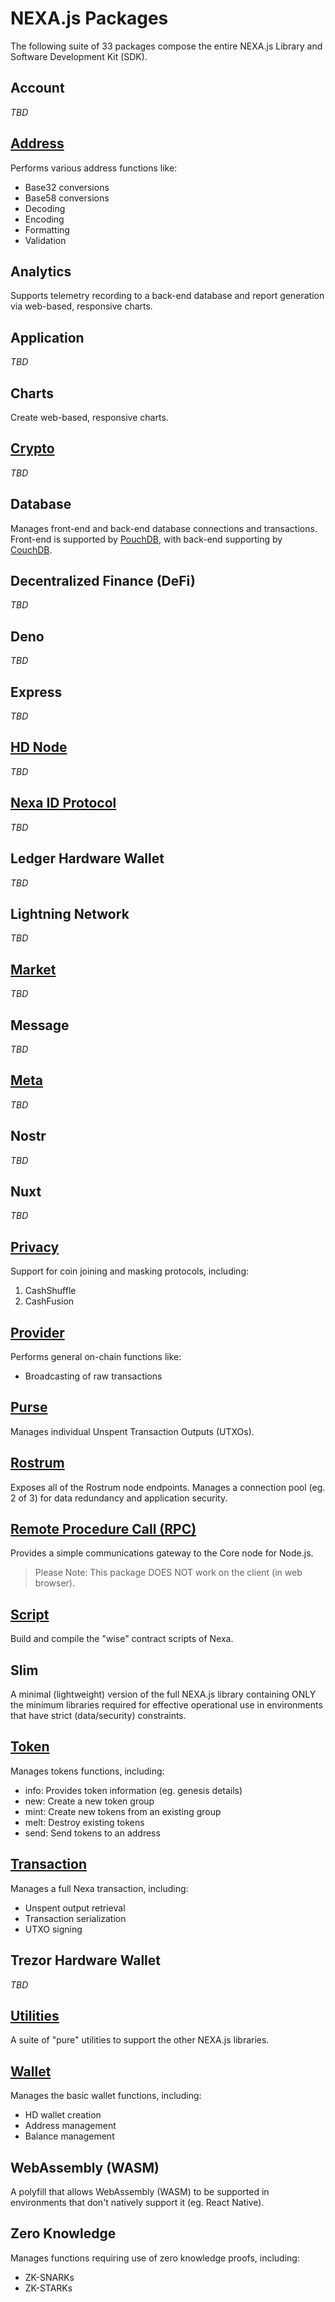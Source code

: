 # NEXA.js Packages

The following suite of 33 packages compose the entire NEXA.js Library and Software Development Kit (SDK).


## Account

_TBD_


## [Address](/packages/Address)

Performs various address functions like:
- Base32 conversions
- Base58 conversions
- Decoding
- Encoding
- Formatting
- Validation


## Analytics

Supports telemetry recording to a back-end database and report generation via web-based, responsive charts.


## Application

_TBD_


## Charts

Create web-based, responsive charts.


## [Crypto](/packages/Crypto)

_TBD_


## Database

Manages front-end and back-end database connections and transactions. Front-end is supported by [PouchDB](https://pouchdb.com/), with back-end supporting by [CouchDB](https://couchdb.apache.org/).


## Decentralized Finance (DeFi)

_TBD_


## Deno

_TBD_


## Express

_TBD_


## [HD Node](/packages/Hdnode)

_TBD_


## [Nexa ID Protocol](/packages/Id)

_TBD_


## Ledger Hardware Wallet

_TBD_


## Lightning Network

_TBD_


## [Market](/packages/Market)

_TBD_


## Message

_TBD_


## [Meta](/packages/Meta)

_TBD_


## Nostr

_TBD_


## Nuxt

_TBD_


## [Privacy](/packages/Privacy)

Support for coin joining and masking protocols, including:
1. CashShuffle
2. CashFusion


## [Provider](/packages/Provider)

Performs general on-chain functions like:
- Broadcasting of raw transactions


## [Purse](/packages/Purse)

Manages individual Unspent Transaction Outputs (UTXOs).


## [Rostrum](/packages/Rostrum)

Exposes all of the Rostrum node endpoints. Manages a connection pool (eg. 2 of 3) for data redundancy and application security.


## [Remote Procedure Call (RPC)](/packages/Rpc)

Provides a simple communications gateway to the Core node for Node.js.

> Please Note: This package DOES NOT work on the client (in web browser).


## [Script](/packages/Script)

Build and compile the "wise" contract scripts of Nexa.


## Slim

A minimal (lightweight) version of the full NEXA.js library containing ONLY the minimum libraries required for effective operational use in environments that have strict (data/security) constraints.


## [Token](/packages/Token)

Manages tokens functions, including:
- info: Provides token information (eg. genesis details)
- new: Create a new token group
- mint: Create new tokens from an existing group
- melt: Destroy existing tokens
- send: Send tokens to an address


## [Transaction](/packages/Transaction)

Manages a full Nexa transaction, including:
- Unspent output retrieval
- Transaction serialization
- UTXO signing


## Trezor Hardware Wallet

_TBD_


## [Utilities](/packages/Utils)

A suite of "pure" utilities to support the other NEXA.js libraries.


## [Wallet](/packages/Wallet)

Manages the basic wallet functions, including:
- HD wallet creation
- Address management
- Balance management


## WebAssembly (WASM)

A polyfill that allows WebAssembly (WASM) to be supported in environments that don't natively support it (eg. React Native).


## Zero Knowledge

Manages functions requiring use of zero knowledge proofs, including:
- ZK-SNARKs
- ZK-STARKs
